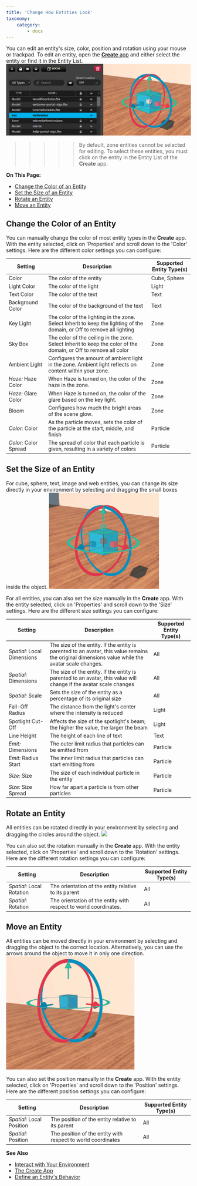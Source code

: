 ```yaml
---
title: 'Change How Entities Look'
taxonomy:
    category:
        - docs
---
```


You can edit an entity's size, color, position and rotation using your mouse or trackpad. To edit an entity, open the [**Create** app](../../tools#the-create-app) and either select the entity or find it in the Entity List. 
![](select-entity.PNG)

>>>>>By default, zone entities cannot be selected for editing. To select these entities, you must click on the entity in the Entity List of the **Create** app.


**On This Page:**
* [Change the Color of an Entity](#change-the-color-of-an-entity)
* [Set the Size of an Entity](#set-the-size-of-an-entity)
* [Rotate an Entity](#rotate-entity)
* [Move an Entity](#move-an-entity)

## Change the Color of an Entity

You can manually change the color of most entity types in the **Create** app. With the entity selected, click on 'Properties' and scroll down to the 'Color' settings. Here are the different color settings you can configure:

| Setting  | Description  | Supported Entity Type(s)  |
|---|---|---|
| Color  | The color of the entity  | Cube, Sphere  |
| Light Color  | The color of the light   | Light  |
| Text Color  | The color of the text   | Text  |
| Background Color  | The color of the background of the text   | Text  |
| Key Light  | The color of the lighting in the zone. Select Inherit to keep the lighting of the domain, or Off to remove all lighting   | Zone  |
| Sky Box  | The color of the ceiling in the zone. Select Inherit to keep the color of the domain, or Off to remove all color   | Zone  |
| Ambient Light | Configures the amount of ambient light in the zone. Ambient light reflects on content within your zone.    | Zone  |
| *Haze:* Haze Color  | When Haze is turned on, the color of the haze in the zone.   | Zone  |
| *Haze:* Glare Color  | When Haze is turned on, the color of the glare based on the key light.   | Zone  |
| Bloom | Configures how much the bright areas of the scene glow.    | Zone  |
| *Color:* Color  | As the particle moves, sets the color of the particle at the start, middle, and finish    | Particle  |
| *Color:* Color Spread  | The spread of color that each particle is given, resulting in a variety of colors    | Particle  |


## Set the Size of an Entity
For cube, sphere, text, image and web entities, you can change its size directly in your environment by selecting and dragging the small boxes inside the object. 
![](resize-entity.gif)

For all entities, you can also set the size manually in the **Create** app. With the entity selected, click on 'Properties' and scroll down to the 'Size' settings. Here are the different size settings you can configure:

| Setting  | Description  | Supported Entity Type(s)  |
|---|---|---|
| *Spatial:* Local Dimensions  | The size of the entity. If the entity is parented to an avatar, this value remains the original dimensions value while the avatar scale changes.   | All  |
| *Spatial:* Dimensions  | The size of the entity. If the entity is parented to an avatar, this value will change if the avatar scale changes  | All  |
| *Spatial:* Scale  | Sets the size of the entity as a percentage of its original size  | All  |
| Fall-Off Radius  | The distance from the light's center where the intensity is reduced  | Light  |
| Spotlight Cut-Off  | Affects the size of the spotlight's beam; the higher the value, the larger the beam  | Light  |
| Line Height  | The height of each line of text  | Text  |
| *Emit:* Dimensions  | The outer limit radius that particles can be emitted from  | Particle  |
| *Emit:* Radius Start  | The inner limit radius that particles can start emitting from  | Particle  |
| *Size:* Size  | The size of each individual particle in the entity  | Particle  |
| *Size:* Size Spread  | How far apart a particle is from other particles   | Particle  |

## Rotate an Entity

All entities can be rotated directly in your environment by selecting and dragging the circles around the object. 
![](rotate-entity.gif)

You can also set the rotation manually in the **Create** app. With the entity selected, click on 'Properties' and scroll down to the 'Rotation' settings. Here are the different rotation settings you can configure:

| Setting  | Description  | Supported Entity Type(s)  |
|---|---|---|
| *Spatial:* Local Rotation  | The orientation of the entity relative to its parent   | All  |
| *Spatial:* Rotation  | The orientation of the entity with respect to world coordinates.  | All  |

## Move an Entity

All entities can be moved directly in your environment by selecting and dragging the object to the correct location. Alternatively, you can use the arrows around the object to move it in only one direction. 
![](move-entity.gif)

You can also set the position manually in the **Create** app. With the entity selected, click on 'Properties' and scroll down to the 'Position' settings. Here are the different position settings you can configure:

| Setting  | Description  | Supported Entity Type(s)  |
|---|---|---|
| *Spatial:* Local Position  | The position of the entity relative to its parent   | All  |
| *Spatial:* Position  | The position of the entity with respect to world coordinates  | All  |



**See Also**

+ [Interact with Your Environment](../../../explore/interact-objects)
+ [The Create App](../../tools#the-create-app)
+ [Define an Entity's Behavior](../entity-behavior)

